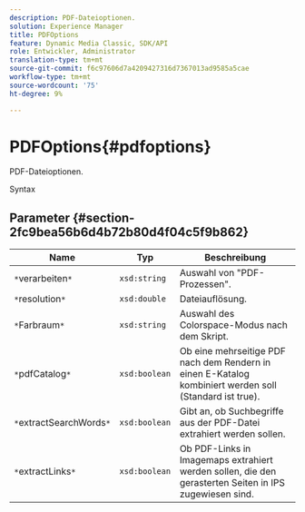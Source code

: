 ```yaml
---
description: PDF-Dateioptionen.
solution: Experience Manager
title: PDFOptions
feature: Dynamic Media Classic, SDK/API
role: Entwickler, Administrator
translation-type: tm+mt
source-git-commit: f6c97606d7a4209427316d7367013ad9585a5cae
workflow-type: tm+mt
source-wordcount: '75'
ht-degree: 9%

---
```



# PDFOptions{#pdfoptions}

PDF-Dateioptionen.

Syntax

## Parameter {#section-2fc9bea56b6d4b72b80d4f04c5f9b862}

| Name | Typ | Beschreibung |
|---|---|---|
| `*`verarbeiten`*` | `xsd:string` | Auswahl von &quot;PDF-Prozessen&quot;. |
| `*`resolution`*` | `xsd:double` | Dateiauflösung. |
| `*`Farbraum`*` | `xsd:string` | Auswahl des Colorspace-Modus nach dem Skript. |
| `*`pdfCatalog`*` | `xsd:boolean` | Ob eine mehrseitige PDF nach dem Rendern in einen E-Katalog kombiniert werden soll (Standard ist true). |
| `*`extractSearchWords`*` | `xsd:boolean` | Gibt an, ob Suchbegriffe aus der PDF-Datei extrahiert werden sollen. |
| `*`extractLinks`*` | `xsd:boolean` | Ob PDF-Links in Imagemaps extrahiert werden sollen, die den gerasterten Seiten in IPS zugewiesen sind. |

